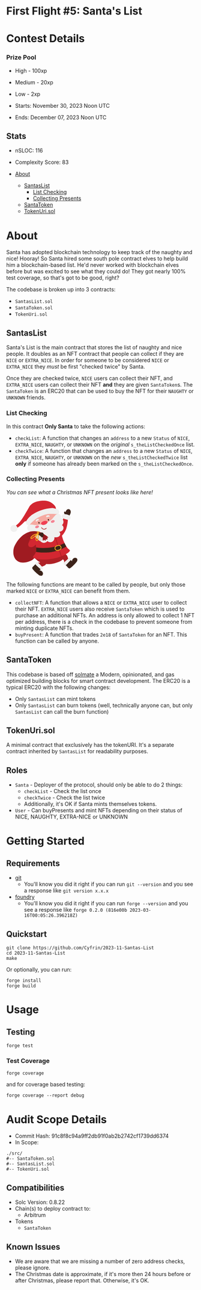 # First Flight #5: Santa's List

[//]: # (contest-details-open)

# Contest Details

### Prize Pool

- High - 100xp
- Medium - 20xp
- Low - 2xp

- Starts: November 30, 2023 Noon UTC
- Ends: December 07, 2023 Noon UTC

## Stats

- nSLOC: 116
- Complexity Score: 83

- [About](#about)
  - [SantasList](#santaslist)
    - [List Checking](#list-checking)
    - [Collecting Presents](#collecting-presents)
  - [SantaToken](#santatoken)
  - [TokenUri.sol](#tokenurisol)

# About
Santa has adopted blockchain technology to keep track of the naughty and nice! Hooray! So Santa hired some south pole contract elves to help build him a blockchain-based list. He'd never worked with blockchain elves before but was excited to see what they could do! They got nearly 100% test coverage, so that's got to be good, right?

The codebase is broken up into 3 contracts:
- `SantasList.sol` 
- `SantaToken.sol` 
- `TokenUri.sol`

## SantasList 
Santa's List is the main contract that stores the list of naughty and nice people. It doubles as an NFT contract that people can collect if they are `NICE` or `EXTRA_NICE`. In order for someone to be considered `NICE` or `EXTRA_NICE` they *must* be first "checked twice" by Santa. 

Once they are checked twice, `NICE` users can collect their NFT, and `EXTRA_NICE` users can collect their NFT **and** they are given `SantaToken`s. The `SantaToken` is an ERC20 that can be used to buy the NFT for their `NAUGHTY` or `UNKNOWN` friends. 

### List Checking
In this contract **Only Santa** to take the following actions:
- `checkList`: A function that changes an `address` to a new `Status` of `NICE`, `EXTRA_NICE`, `NAUGHTY`, or `UNKNOWN` on the *original* `s_theListCheckedOnce` list. 
- `checkTwice`: A function that changes an `address` to a new `Status` of `NICE`, `EXTRA_NICE`, `NAUGHTY`, or `UNKNOWN` on the *new* `s_theListCheckedTwice` list **only** if someone has already been marked on the `s_theListCheckedOnce`.

### Collecting Presents


*You can see what a Christmas NFT present looks like here!*

<svg xmlns="http://www.w3.org/2000/svg" xmlns:xlink="http://www.w3.org/1999/xlink" width="200" zoomAndPan="magnify" viewBox="0 0 375 374.999991" height="200" preserveAspectRatio="xMidYMid meet" version="1.0"><path fill="#af2026" d="M 298.304688 267.765625 C 302.25 270.484375 304.839844 274.839844 306.273438 279.402344 C 307.71875 283.976562 309.957031 287.96875 310.367188 292.75 C 310.425781 293.453125 288.144531 314.429688 288.363281 313.054688 C 289.007812 309.066406 290.585938 300.964844 287.882812 297.179688 C 285.542969 293.890625 280.394531 290.585938 276.363281 290.324219 C 271.652344 290.03125 267.210938 291.347656 265.660156 291.871094 C 264.109375 292.398438 267.984375 282.429688 269.140625 278.671875 C 272.882812 266.582031 287.414062 260.28125 298.304688 267.765625 " fill-opacity="1" fill-rule="nonzero"/><path fill="#3c2319" d="M 290.789062 313.726562 C 296.960938 320.613281 303.113281 327.515625 309.285156 334.398438 C 310.804688 336.09375 314.136719 337.585938 316.390625 337.234375 C 323.742188 336.050781 352.191406 306.449219 354.238281 300.292969 C 355.304688 297.0625 356.035156 293.507812 354.648438 290.410156 C 352.03125 284.605469 343.859375 283.144531 338.113281 285.921875 C 332.339844 288.714844 328.433594 295 328.480469 301.417969 C 328.492188 302.046875 319.75 292.324219 319.238281 290.996094 C 316.855469 284.855469 302.355469 309.296875 290.789062 313.726562 " fill-opacity="1" fill-rule="nonzero"/><path fill="#f0f0ef" d="M 321.695312 286.316406 C 324.445312 288.859375 324.984375 293.171875 322.851562 295.394531 C 316.460938 302.078125 310.085938 308.742188 303.714844 315.410156 C 301.550781 317.675781 299.226562 320.027344 295.921875 320.644531 C 292.632812 321.273438 288.363281 319.285156 287.019531 315.992188 C 283.976562 308.566406 300.6875 297.367188 305.996094 291.871094 C 309.328125 288.421875 314.984375 280.105469 321.695312 286.316406 " fill-opacity="1" fill-rule="nonzero"/><path fill="#af2026" d="M 198.660156 316.316406 C 196.074219 320.335938 191.804688 323.070312 187.285156 324.664062 C 182.769531 326.257812 178.835938 328.609375 174.085938 329.179688 C 173.382812 329.253906 151.6875 307.675781 153.0625 307.851562 C 157.082031 308.347656 165.226562 309.679688 168.925781 306.855469 C 172.140625 304.402344 175.269531 299.152344 175.402344 295.101562 C 175.546875 290.394531 174.085938 285.996094 173.515625 284.460938 C 172.945312 282.925781 183.019531 286.476562 186.804688 287.515625 C 199.011719 290.863281 205.78125 305.175781 198.660156 316.316406 " fill-opacity="1" fill-rule="nonzero"/><path fill="#3c2319" d="M 152.476562 310.292969 C 145.796875 316.679688 139.101562 323.070312 132.421875 329.457031 C 130.769531 331.023438 129.394531 334.398438 129.820312 336.636719 C 131.238281 343.945312 161.761719 371.429688 167.972656 373.273438 C 171.234375 374.238281 174.800781 374.851562 177.855469 373.359375 C 183.574219 370.554688 184.773438 362.335938 181.820312 356.695312 C 178.835938 351.007812 172.417969 347.308594 166 347.558594 C 165.386719 347.585938 174.816406 338.535156 176.117188 337.980469 C 182.183594 335.410156 157.289062 321.710938 152.476562 310.292969 " fill-opacity="1" fill-rule="nonzero"/><path fill="#f0f0ef" d="M 180.882812 340.292969 C 178.425781 343.113281 174.144531 343.800781 171.835938 341.738281 C 164.964844 335.582031 158.09375 329.414062 151.222656 323.257812 C 148.882812 321.167969 146.457031 318.917969 145.722656 315.644531 C 145.007812 312.367188 146.851562 308.054688 150.09375 306.59375 C 157.40625 303.320312 169.144531 319.648438 174.816406 324.78125 C 178.382812 327.996094 186.878906 333.375 180.882812 340.292969 " fill-opacity="1" fill-rule="nonzero"/><path fill="#af2026" d="M 180.707031 312.71875 C 213.894531 321.125 250.132812 311.214844 268.160156 302.222656 C 296.769531 287.925781 298.378906 263.980469 297.484375 262.734375 C 296.492188 261.363281 281.316406 265.457031 261.144531 267.5625 C 229.066406 270.921875 201.65625 271.523438 169.832031 275.894531 C 159.847656 277.269531 140.386719 276.84375 140.609375 282.382812 C 140.871094 289.050781 170.183594 310.042969 180.707031 312.71875 " fill-opacity="1" fill-rule="nonzero"/><path fill="#9f1b21" d="M 127.113281 151.761719 C 112.21875 156.164062 93.988281 160.738281 73.988281 180.050781 C 63.503906 190.167969 55.933594 199.976562 48.460938 212.476562 C 39.164062 228 35.773438 237.007812 35.160156 255.074219 C 34.546875 273.160156 42.101562 292.324219 57.542969 301.769531 C 74.074219 311.886719 95.464844 309.019531 113.753906 302.617188 C 121.355469 299.941406 128.898438 296.652344 134.964844 291.359375 C 152.433594 276.1875 153.210938 249.59375 150.695312 226.582031 C 149.410156 214.945312 147.640625 203.222656 147.886719 191.480469 C 148.121094 180.503906 154.570312 169.800781 154.949219 159.890625 C 155.605469 142.085938 143.195312 147.011719 127.113281 151.761719 " fill-opacity="1" fill-rule="nonzero"/><path fill="#d32731" d="M 134.421875 282.617188 C 139.363281 290.570312 181.847656 297.601562 227.722656 289.8125 C 273.582031 282.019531 313.800781 261.363281 317.835938 249.242188 C 319.488281 244.285156 310.132812 243.789062 299.808594 227.210938 C 297.078125 222.78125 294.3125 217.839844 291.742188 212.300781 L 291.347656 211.4375 C 274.269531 174.320312 281.566406 169.246094 266.363281 149.789062 C 248.628906 127.128906 211.890625 135.839844 189.085938 147.199219 C 179.480469 151.964844 164.496094 159.523438 157.8125 167.902344 C 140.957031 189.054688 147.40625 216.027344 149.351562 235.542969 C 149.757812 239.636719 149.964844 243.410156 149.730469 246.726562 C 149.511719 249.535156 148.984375 252.238281 148.253906 254.828125 C 144.042969 269.871094 130.226562 275.835938 134.421875 282.617188 " fill-opacity="1" fill-rule="nonzero"/><path fill="#af2026" d="M 273.246094 277.429688 C 264.300781 248.804688 255.367188 220.179688 246.421875 191.554688 L 244.492188 185.34375 L 247.765625 184.320312 L 249.710938 190.53125 C 258.644531 219.15625 267.574219 247.78125 276.523438 276.40625 L 273.246094 277.429688 " fill-opacity="1" fill-rule="nonzero"/><path fill="#3c2319" d="M 148.253906 254.828125 C 154.613281 255.851562 165.839844 258.101562 179.304688 258.160156 C 208.003906 258.277344 239.902344 260.691406 300.320312 228.570312 C 297.574219 224.140625 294.3125 217.839844 291.742188 212.300781 L 291.347656 211.4375 C 277.824219 218.292969 249.828125 229.082031 226.789062 232.402344 C 200.371094 236.21875 169.960938 236.800781 149.128906 232.941406 C 149.539062 237.050781 149.964844 243.410156 149.730469 246.726562 C 149.511719 249.535156 148.984375 252.238281 148.253906 254.828125 " fill-opacity="1" fill-rule="nonzero"/><path fill="#f6ab1f" d="M 262.398438 224.625 C 261.492188 224.625 260.585938 224.753906 259.695312 225.003906 L 252.121094 227.242188 C 247.09375 228.71875 244.183594 234.023438 245.660156 239.066406 C 246.378906 241.507812 248.015625 243.527344 250.238281 244.738281 C 252.472656 245.953125 255.046875 246.246094 257.488281 245.53125 L 265.0625 243.308594 C 270.105469 241.816406 273.011719 236.523438 271.523438 231.480469 C 270.804688 229.023438 269.183594 227.007812 266.960938 225.792969 C 265.527344 225.019531 263.980469 224.625 262.398438 224.625 Z M 254.796875 249.8125 C 252.574219 249.8125 250.382812 249.257812 248.367188 248.160156 C 245.222656 246.4375 242.941406 243.601562 241.933594 240.164062 C 239.84375 233.058594 243.921875 225.574219 251.027344 223.5 L 258.597656 221.277344 C 262.050781 220.265625 265.675781 220.648438 268.816406 222.371094 C 271.976562 224.097656 274.257812 226.933594 275.265625 230.371094 C 277.355469 237.488281 273.261719 244.960938 266.15625 247.035156 L 258.585938 249.257812 C 257.339844 249.636719 256.054688 249.8125 254.796875 249.8125 " fill-opacity="1" fill-rule="nonzero"/><path fill="#3c2319" d="M 289.09375 61.328125 C 288.277344 58.769531 288.625 55.171875 291.214844 54.484375 C 293.160156 53.972656 295.015625 55.523438 296.359375 57.015625 C 297.339844 53.183594 298.917969 49.382812 301.652344 46.503906 C 304.386719 43.636719 308.421875 41.796875 312.339844 42.410156 C 316.609375 43.097656 320.101562 46.636719 321.476562 50.730469 C 322.863281 54.835938 322.382812 59.382812 320.992188 63.492188 C 319.589844 67.585938 317.324219 71.328125 315.074219 75.027344 C 314.050781 76.722656 313.011719 78.417969 311.988281 80.097656 C 311.738281 80.507812 311.460938 80.945312 311.023438 81.152344 C 310.570312 81.371094 310.03125 81.296875 309.53125 81.222656 C 304.808594 80.480469 300.101562 79.746094 295.382812 79.003906 C 290.90625 78.300781 292.472656 75.449219 292.5 72.101562 C 292.542969 68.15625 290.292969 64.980469 289.09375 61.328125 " fill-opacity="1" fill-rule="nonzero"/><path fill="#d32731" d="M 291.242188 74.71875 C 295.03125 75.144531 304.238281 78.316406 305.308594 78.664062 C 311.476562 80.640625 306.316406 119.378906 300.601562 136.71875 C 294.882812 154.042969 284.722656 170.09375 270.484375 181.277344 C 268.351562 182.960938 265.410156 184.566406 263.101562 183.121094 C 261.933594 182.390625 241.320312 135.066406 256.433594 123.0625 C 264.636719 116.558594 271.988281 111.707031 278.128906 102.757812 C 279.664062 100.507812 291.960938 74.804688 291.242188 74.71875 " fill-opacity="1" fill-rule="nonzero"/><path fill="#f0f0ef" d="M 279.929688 70.699219 C 278.1875 72.101562 276.566406 76.3125 276.257812 78.898438 C 275.996094 81.105469 277.222656 83.285156 278.917969 84.703125 C 285.160156 89.953125 296.402344 91.824219 303.976562 94.558594 C 306.945312 95.609375 310.132812 96.691406 313.214844 96.019531 C 319.136719 94.703125 321.550781 87.90625 320.804688 82.453125 C 320.042969 77 315.863281 73.519531 311.050781 71.398438 C 303.976562 68.273438 288.554688 63.796875 279.929688 70.699219 " fill-opacity="1" fill-rule="nonzero"/><path fill="#c22329" d="M 124.832031 179.289062 C 126.792969 175.3125 128.855469 171.191406 132.390625 168.53125 C 135.929688 165.871094 141.382812 165.195312 144.582031 168.238281 C 147.15625 170.679688 147.523438 174.566406 147.742188 178.105469 C 147.945312 181.261719 148.136719 184.421875 148.328125 187.578125 C 148.605469 191.890625 148.824219 196.453125 146.820312 200.28125 C 145.035156 203.734375 141.71875 206.085938 138.53125 208.292969 C 133.679688 211.65625 128.824219 215.035156 123.984375 218.394531 C 122.15625 219.652344 119.964844 220.984375 117.875 220.238281 C 103.226562 215.078125 121.308594 186.46875 124.832031 179.289062 " fill-opacity="1" fill-rule="nonzero"/><path fill="#f6aaa1" d="M 262.941406 73.550781 C 275.265625 112.160156 250.878906 154.453125 208.46875 167.988281 C 166.042969 181.542969 123.574219 160.023438 111.238281 121.414062 C 98.914062 82.789062 121.398438 41.679688 163.808594 28.140625 C 206.21875 14.589844 250.601562 34.925781 262.941406 73.550781 " fill-opacity="1" fill-rule="nonzero"/><path fill="#f0f0ef" d="M 123.195312 150.769531 C 116.425781 155.59375 114.410156 165.621094 118.867188 172.257812 C 123.34375 178.894531 146.324219 167.625 153.558594 163.488281 C 149.511719 171 139.714844 194.582031 147.15625 198.703125 C 154.582031 202.839844 162.917969 201.789062 167.8125 194.773438 C 168.441406 202.386719 176.890625 207.695312 184.582031 209.433594 C 192.273438 211.175781 201.058594 207.722656 205.472656 201.246094 C 211.597656 207.226562 222.082031 208.542969 229.859375 204.316406 C 237.648438 200.078125 242.050781 190.664062 240.089844 182.402344 C 249.007812 182.988281 258.980469 182.214844 265.441406 176.074219 C 271.917969 169.933594 271.039062 157.039062 262.371094 155.050781 C 270.996094 154.816406 279.957031 150.679688 284.066406 143.269531 C 288.171875 135.871094 285.894531 125.390625 278.234375 121.777344 C 284.167969 116.691406 287.046875 108.503906 285.484375 101.136719 C 283.917969 93.765625 277.984375 87.523438 270.527344 85.390625 C 276.128906 79.644531 273.292969 71.925781 266.945312 67.277344 C 260.105469 62.261719 256.449219 64.894531 249.519531 69.074219 C 242.589844 73.269531 233.890625 86.792969 228.191406 92.464844 C 206.511719 114.089844 173.542969 122.054688 142.800781 121.222656 C 132.375 120.945312 116.265625 114.261719 108.621094 124.292969 C 96.382812 140.328125 112.84375 158.136719 123.195312 150.769531 " fill-opacity="1" fill-rule="nonzero"/><path fill="#f04053" d="M 205.925781 105.652344 C 207.503906 110.566406 201.714844 116.820312 193.015625 119.601562 C 184.304688 122.378906 175.984375 120.636719 174.40625 115.710938 C 172.84375 110.800781 178.617188 104.554688 187.332031 101.777344 C 196.027344 99 204.363281 100.726562 205.925781 105.652344 " fill-opacity="1" fill-rule="nonzero"/><path fill="#3c2319" d="M 166.175781 109.351562 C 166.90625 111.648438 166.277344 113.898438 164.757812 114.378906 C 163.238281 114.863281 161.425781 113.402344 160.695312 111.105469 C 159.949219 108.8125 160.59375 106.542969 162.113281 106.0625 C 163.617188 105.578125 165.445312 107.054688 166.175781 109.351562 " fill-opacity="1" fill-rule="nonzero"/><path fill="#f0f0ef" d="M 147.40625 102.289062 C 147.933594 103.3125 148.96875 104.101562 150.183594 103.929688 C 151.777344 103.707031 152.769531 102.042969 153.707031 100.902344 C 155.882812 98.242188 163.136719 98.636719 163.078125 94.175781 C 163.035156 90.609375 157.476562 90.566406 155.140625 91.195312 L 154.378906 91.429688 C 151.761719 92.335938 149.480469 94.878906 148.152344 97.21875 C 147.476562 98.371094 146.921875 99.746094 147.054688 101.105469 C 147.097656 101.5 147.214844 101.910156 147.40625 102.289062 " fill-opacity="1" fill-rule="nonzero"/><path fill="#f0f0ef" d="M 199.40625 79.164062 C 199.480469 80.757812 200.808594 82.246094 202.519531 82.304688 C 203.574219 82.335938 204.566406 81.882812 205.53125 81.445312 C 207.34375 80.609375 209.273438 79.746094 211.234375 79.921875 C 212.8125 80.054688 214.59375 80.816406 215.867188 79.851562 C 216.65625 79.25 216.859375 78.210938 216.714844 77.320312 C 216.4375 75.449219 214.945312 73.898438 213.089844 73.167969 C 208.804688 71.488281 199.1875 73.433594 199.40625 79.164062 " fill-opacity="1" fill-rule="nonzero"/><path fill="#f58393" d="M 163.414062 127.085938 C 164.496094 130.445312 161.105469 134.527344 155.855469 136.207031 C 150.605469 137.875 145.492188 136.515625 144.410156 133.152344 C 143.339844 129.789062 146.734375 125.710938 151.964844 124.027344 C 157.214844 122.347656 162.347656 123.722656 163.414062 127.085938 " fill-opacity="1" fill-rule="nonzero"/><path fill="#f58393" d="M 241.757812 100.347656 C 242.824219 103.707031 239.449219 107.789062 234.199219 109.46875 C 228.953125 111.148438 223.820312 109.777344 222.753906 106.414062 C 221.683594 103.050781 225.0625 98.972656 230.3125 97.289062 C 235.558594 95.625 240.675781 96.984375 241.757812 100.347656 " fill-opacity="1" fill-rule="nonzero"/><path fill="#d32731" d="M 144.628906 180.371094 C 150.882812 175.472656 158.953125 170.519531 166.265625 173.632812 C 166.207031 179.144531 172.507812 183.382812 171.878906 188.851562 C 171.613281 191.175781 170.109375 193.148438 168.660156 195.003906 C 159.21875 207.035156 149.539062 219.289062 136.71875 227.648438 C 124.613281 235.542969 106.207031 231.847656 110.171875 213.761719 C 112.992188 200.898438 134.992188 187.914062 144.628906 180.371094 " fill-opacity="1" fill-rule="nonzero"/><path fill="#3c2319" d="M 213.25 94.324219 C 213.980469 96.617188 213.339844 98.871094 211.832031 99.351562 C 210.3125 99.835938 208.484375 98.371094 207.753906 96.078125 C 207.023438 93.78125 207.652344 91.53125 209.171875 91.035156 C 210.691406 90.550781 212.519531 92.027344 213.25 94.324219 " fill-opacity="1" fill-rule="nonzero"/><path fill="#9f1b21" d="M 142.421875 170.386719 C 151.28125 167.097656 161.441406 163.882812 169.832031 168.238281 C 170.589844 168.632812 171.484375 169.101562 172.242188 168.707031 C 172.625 168.515625 172.886719 168.136719 173.121094 167.769531 C 174.101562 166.265625 175.078125 164.773438 176.042969 163.265625 C 176.484375 162.625 176.921875 161.90625 176.878906 161.132812 C 176.789062 159.773438 175.34375 158.984375 174.085938 158.472656 C 157.976562 152.054688 138.851562 150.621094 121.75 153.457031 C 116.867188 154.261719 111.515625 158.28125 109.511719 162.800781 C 108.359375 165.417969 109.820312 165.578125 110.140625 168.429688 C 111.148438 177.300781 108.546875 188.601562 118.664062 182.550781 C 126.558594 177.828125 133.664062 173.601562 142.421875 170.386719 " fill-opacity="1" fill-rule="nonzero"/><path fill="#9f1b21" d="M 183.851562 200.152344 C 186.410156 200.328125 186.277344 196.132812 186.804688 195.679688 C 189.84375 193.0625 193.238281 200.429688 195.839844 199.316406 C 198.0625 198.382812 196.644531 196.304688 196.863281 194.960938 C 197.300781 192.332031 198.660156 192.667969 200.019531 192.726562 C 200.882812 192.753906 201.671875 193.207031 202.519531 193.367188 C 205.195312 193.894531 206.570312 191.453125 205.632812 188.878906 C 205.28125 187.886719 203.980469 185.460938 205.0625 184.625 C 206.410156 183.589844 209.476562 185.371094 209.640625 184.113281 C 209.785156 182.871094 208.96875 181.714844 208.117188 180.78125 C 204.652344 176.964844 200.152344 174.277344 195.707031 171.644531 C 189.523438 167.972656 180.621094 159.335938 181.453125 171.191406 C 182.125 180.796875 180.691406 199.933594 183.851562 200.152344 " fill-opacity="1" fill-rule="nonzero"/><path fill="#9f1b21" d="M 121.03125 187.753906 C 121.75 186.597656 122.449219 185.429688 123.195312 184.304688 C 126.527344 179.347656 131.148438 175.371094 136.265625 172.300781 C 130.828125 171.730469 125.433594 174.773438 122.128906 179.128906 C 118.957031 183.308594 116.851562 189.261719 116.703125 194.507812 C 117.816406 192.066406 119.601562 190.035156 121.03125 187.753906 " fill-opacity="1" fill-rule="nonzero"/><path fill="#7f181b" d="M 169.597656 163.96875 C 165.839844 161.820312 161.292969 160.929688 156.996094 160.8125 C 152.476562 160.695312 147.988281 161.453125 143.675781 162.742188 C 139.117188 164.085938 134.730469 166 130.417969 168.019531 C 125.914062 170.125 121.425781 172.300781 116.925781 174.449219 C 112.347656 176.628906 107.773438 178.835938 103.195312 181.03125 C 102.625 181.308594 102.054688 181.585938 101.488281 181.863281 C 100.84375 182.183594 101.398438 183.132812 102.054688 182.828125 C 106.589844 180.722656 111.105469 178.558594 115.625 176.394531 C 120.097656 174.261719 124.554688 172.113281 129.042969 169.992188 C 133.269531 167.972656 137.523438 166.015625 141.96875 164.523438 C 146.222656 163.105469 150.605469 162.125 155.09375 161.996094 C 159.335938 161.878906 163.660156 162.492188 167.566406 164.21875 C 168.0625 164.4375 168.558594 164.671875 169.054688 164.90625 C 169.683594 165.195312 170.210938 164.320312 169.597656 163.96875 " fill-opacity="1" fill-rule="nonzero"/><path fill="#7f181b" d="M 171.789062 162.40625 C 168.207031 160.125 164.277344 158.414062 160.195312 157.242188 C 156.132812 156.089844 151.894531 155.503906 147.683594 155.535156 C 143.09375 155.5625 138.5625 156.394531 134.144531 157.582031 C 129.644531 158.777344 125.199219 160.242188 120.785156 161.703125 C 116.382812 163.136719 112.027344 164.714844 107.875 166.746094 C 107.347656 166.996094 106.835938 167.257812 106.324219 167.519531 C 105.683594 167.859375 106.253906 168.824219 106.910156 168.5 C 110.960938 166.453125 115.230469 164.847656 119.527344 163.382812 C 123.882812 161.921875 128.285156 160.503906 132.699219 159.230469 C 137.027344 158.003906 141.457031 156.996094 145.972656 156.789062 C 150.125 156.585938 154.304688 156.996094 158.355469 157.976562 C 162.902344 159.070312 167.230469 160.914062 171.207031 163.382812 C 171.835938 163.777344 172.402344 162.800781 171.789062 162.40625 " fill-opacity="1" fill-rule="nonzero"/><path fill="#7f181b" d="M 191.480469 189.070312 C 190.09375 184.113281 187.785156 179.421875 184.773438 175.269531 C 183.910156 174.101562 183.03125 172.871094 182.007812 171.847656 C 181.570312 171.425781 180.738281 172.007812 181.132812 172.507812 C 181.890625 173.5 182.738281 174.4375 183.484375 175.445312 C 184.246094 176.46875 184.960938 177.519531 185.621094 178.601562 C 186.949219 180.738281 188.089844 183.003906 189.027344 185.34375 C 189.566406 186.65625 190.019531 187.988281 190.445312 189.347656 C 190.648438 190.019531 191.671875 189.742188 191.480469 189.070312 " fill-opacity="1" fill-rule="nonzero"/><path fill="#7f181b" d="M 194.960938 180.519531 C 193.484375 178.691406 191.789062 177.007812 190.0625 175.414062 C 188.324219 173.808594 186.496094 172.316406 184.597656 170.914062 L 183.835938 171.101562 L 184.042969 171.863281 C 185.898438 173.238281 187.667969 174.730469 189.363281 176.308594 C 191.058594 177.886719 192.621094 179.582031 194.1875 181.292969 C 194.667969 181.820312 195.398438 181.058594 194.960938 180.519531 " fill-opacity="1" fill-rule="nonzero"/><path fill="#7f181b" d="M 197.039062 175.035156 C 194.84375 173.835938 192.578125 172.753906 190.34375 171.628906 C 188.105469 170.503906 185.882812 169.378906 183.632812 168.28125 C 183.003906 167.988281 182.460938 168.894531 183.078125 169.21875 C 185.296875 170.371094 187.535156 171.496094 189.773438 172.625 C 192.007812 173.75 194.214844 174.917969 196.496094 175.972656 C 197.109375 176.265625 197.667969 175.371094 197.039062 175.035156 " fill-opacity="1" fill-rule="nonzero"/><path fill="#3c2319" d="M 163.675781 163.035156 C 164.128906 162.550781 165.636719 161.878906 166.277344 162.054688 C 167.40625 162.359375 167.007812 164.304688 166.820312 165.109375 C 166.441406 163.691406 167.683594 162.390625 168.882812 161.527344 C 170.824219 160.125 172.972656 158.953125 175.328125 158.472656 C 177.683594 158.003906 180.238281 158.28125 182.257812 159.582031 C 184.15625 160.824219 185.402344 162.886719 186.117188 165.035156 C 187.449219 169.011719 187.066406 173.53125 185.109375 177.230469 C 183.132812 180.941406 179.613281 183.777344 175.578125 184.917969 C 174.84375 185.136719 161.863281 173.457031 161.148438 172.460938 C 159.65625 170.386719 161.703125 165.125 163.675781 163.035156 " fill-opacity="1" fill-rule="nonzero"/><path fill="#deddda" d="M 150.8125 168.996094 C 148.882812 169.4375 146.046875 172.113281 144.863281 174.011719 C 143.867188 175.636719 144.101562 177.796875 144.992188 179.539062 C 148.269531 185.984375 156.863281 191.671875 162.140625 196.644531 C 164.203125 198.585938 166.441406 200.632812 169.21875 201.261719 C 174.566406 202.460938 178.984375 198.074219 180.296875 193.542969 C 181.613281 189.011719 179.421875 184.726562 176.207031 181.261719 C 171.484375 176.175781 160.371094 166.878906 150.8125 168.996094 " fill-opacity="1" fill-rule="nonzero"/><path fill="#f6ab1f" d="M 163.164062 152.640625 C 158.382812 155.636719 156.089844 161.25 156.863281 166.730469 C 157.140625 168.765625 160.738281 168.3125 160.460938 166.25 C 159.917969 162.140625 161.601562 158.195312 165.023438 155.824219 C 166.964844 154.496094 165.195312 151.367188 163.164062 152.640625 " fill-opacity="1" fill-rule="nonzero"/><path fill="#f6ab1f" d="M 157.859375 163.046875 C 156.601562 160.109375 156.542969 156.9375 157.113281 153.851562 C 157.523438 151.558594 154.21875 150.5625 153.558594 152.871094 C 152.40625 156.894531 153.09375 161.105469 154.757812 164.859375 C 155.710938 166.980469 158.765625 165.136719 157.859375 163.046875 " fill-opacity="1" fill-rule="nonzero"/><path fill="#f6ab1f" d="M 141.03125 176.21875 C 138.984375 177.929688 136.878906 179.582031 134.714844 181.175781 C 132.625 182.738281 130.476562 184.507812 128.121094 185.679688 C 126.71875 186.378906 123.75 186.527344 124.964844 184.1875 C 125.988281 182.226562 127.699219 180.460938 129.234375 178.894531 C 132.464844 175.648438 136.28125 173.046875 140.445312 171.132812 C 143.355469 169.800781 146.441406 168.882812 149.582031 168.339844 C 146.777344 171 144.027344 173.71875 141.03125 176.21875 Z M 155.402344 164.070312 C 144.421875 163.882812 133.503906 168.632812 125.945312 176.554688 C 124.085938 178.484375 121.691406 180.957031 120.871094 183.558594 C 120.007812 186.277344 121.457031 188.878906 124.085938 189.84375 C 126.808594 190.855469 129.511719 189.65625 131.777344 188.148438 C 134.421875 186.394531 136.980469 184.496094 139.496094 182.566406 C 142.316406 180.386719 145.050781 178.105469 147.710938 175.722656 C 150.476562 173.253906 153.324219 170.722656 155.664062 167.828125 L 155.722656 167.769531 C 157.785156 167.40625 157.683594 164.101562 155.402344 164.070312 " fill-opacity="1" fill-rule="nonzero"/><path fill="#f6ab1f" d="M 157.464844 181 C 157.300781 183.457031 157.070312 185.898438 156.761719 188.339844 C 156.5 190.355469 156.277344 192.460938 155.636719 194.40625 C 155.242188 195.546875 154.511719 197.109375 153.105469 197.125 C 151.074219 197.140625 150.167969 194.699219 149.964844 193.074219 C 149.453125 188.953125 150.269531 184.347656 151.324219 180.371094 C 152.550781 175.738281 154.597656 171.335938 157.550781 167.535156 C 157.769531 172.023438 157.742188 176.511719 157.464844 181 Z M 161.351562 166.25 C 161.234375 164.1875 158.515625 163.835938 157.710938 165.226562 C 157.140625 164.246094 155.871094 163.75 154.933594 164.859375 C 151.585938 168.894531 149.234375 173.601562 147.800781 178.632812 C 146.425781 183.441406 145.433594 189.097656 146.222656 194.085938 C 146.9375 198.617188 151.777344 203.175781 156.324219 199.976562 C 160.269531 197.199219 160.359375 190.925781 160.839844 186.644531 C 161.601562 179.875 161.761719 173.0625 161.351562 166.25 " fill-opacity="1" fill-rule="nonzero"/><path fill="#f6ab1f" d="M 162.214844 163.472656 L 162.023438 163.035156 L 161.558594 162.523438 L 161.160156 162.289062 L 160.460938 162.140625 L 159.976562 162.199219 L 159.539062 162.390625 L 159.027344 162.859375 L 158.707031 163.472656 L 158.632812 164.160156 L 158.632812 164.40625 L 158.792969 165.109375 L 159.175781 165.707031 L 159.757812 166.089844 L 160.460938 166.234375 L 160.941406 166.175781 L 161.746094 165.707031 C 162.070312 165.34375 162.273438 164.90625 162.273438 164.40625 L 162.273438 164.160156 L 162.214844 163.472656 " fill-opacity="1" fill-rule="nonzero"/><path fill="#f6ab1f" d="M 159.875 154.335938 C 158.398438 157.59375 157.769531 161.292969 158.207031 164.875 C 158.488281 167.113281 161.953125 167.242188 161.820312 164.875 C 161.644531 161.660156 162.082031 158.75 163.105469 155.695312 C 163.734375 153.824219 160.707031 152.507812 159.875 154.335938 " fill-opacity="1" fill-rule="nonzero"/><path fill="#b72225" d="M 198.804688 136.074219 C 195.925781 139.277344 191.613281 141.015625 187.300781 140.402344 C 183.148438 139.789062 179.566406 137.085938 177.636719 133.414062 C 176.773438 131.777344 174.332031 133.210938 175.167969 134.863281 C 177.449219 139.378906 181.890625 142.667969 186.921875 143.398438 C 192.125 144.144531 197.460938 142.128906 200.96875 138.253906 C 202.285156 136.792969 200.121094 134.613281 198.804688 136.074219 " fill-opacity="1" fill-rule="nonzero"/><path fill="#d32731" d="M 209.726562 2.761719 C 201.644531 0.4375 193.148438 -0.101562 184.742188 0.015625 C 158.28125 0.410156 128.445312 7.351562 113.925781 32.175781 C 107.800781 42.660156 101.675781 53.125 95.550781 63.59375 C 87.203125 77.875 78.796875 92.234375 68.125 104.863281 C 57.453125 117.496094 44.3125 128.445312 28.785156 134.160156 C 33.492188 134.847656 33.988281 142.902344 38.683594 143.691406 C 40.363281 143.96875 42 143.152344 43.507812 142.332031 C 60.171875 133.238281 75.363281 121.441406 88.285156 107.523438 C 89.996094 105.667969 91.78125 103.722656 94.148438 102.832031 C 99.484375 100.859375 104.953125 105.023438 109.132812 108.882812 C 127.917969 85.742188 153.707031 68.375 182.199219 59.660156 C 194.773438 55.816406 207.78125 53.652344 220.808594 52.058594 C 228.894531 51.078125 244.855469 53.140625 247.605469 43.097656 C 252.371094 25.597656 223.015625 6.578125 209.726562 2.761719 " fill-opacity="1" fill-rule="nonzero"/><path fill="#f0f0ef" d="M 118.3125 118.253906 C 130.285156 103.753906 148.558594 88.007812 165.8125 80.507812 C 185.632812 71.882812 198.820312 65.933594 217.941406 65.492188 C 225.984375 65.320312 236.496094 65.347656 244.476562 66.3125 C 251.421875 67.160156 259.929688 67.058594 263.570312 61.09375 C 267.035156 55.40625 263.335938 47.527344 257.515625 44.265625 C 251.714844 41.019531 235.601562 35.933594 228.964844 36.460938 C 192.636719 39.3125 161.730469 48.855469 130.667969 68.828125 C 119.03125 76.296875 107.65625 88.445312 100.492188 100.375 C 92.320312 114 108.78125 129.773438 118.3125 118.253906 " fill-opacity="1" fill-rule="nonzero"/><path fill="#f0f0ef" d="M 21.167969 142.667969 C 23.375 151.703125 32.894531 157.128906 42.425781 154.800781 C 51.957031 152.476562 57.890625 143.269531 55.699219 134.234375 C 53.492188 125.199219 43.972656 119.773438 34.441406 122.097656 C 24.910156 124.425781 18.976562 133.632812 21.167969 142.667969 " fill-opacity="1" fill-rule="nonzero"/></svg>

The following functions are meant to be called by people, but only those marked `NICE` or `EXTRA_NICE` can benefit from them.

- `collectNFT`: A function that allows a `NICE` or `EXTRA_NICE` user to collect their NFT. `EXTRA_NICE` users also receive `SantaToken` which is used to purchase an additional NFTs. An address is only allowed to collect 1 NFT per address, there is a check in the codebase to prevent someone from minting duplicate NFTs. 
- `buyPresent`: A function that trades `2e18` of `SantaToken` for an NFT. This function can be called by anyone. 

## SantaToken
This codebase is based off [solmate](https://github.com/transmissions11/solmate) a Modern, opinionated, and gas optimized building blocks for smart contract development. The ERC20 is a typical ERC20 with the following changes:
- Only `SantasList` can mint tokens
- Only `SantasList` can burn tokens (well, technically anyone can, but only `SantasList` can call the burn function)

## TokenUri.sol
A minimal contract that exclusively has the tokenURI. It's a separate contract inherited by `SantasList` for readability purposes. 

## Roles

- `Santa` - Deployer of the protocol, should only be able to do 2 things:
  - `checkList` - Check the list once
  - `checkTwice` - Check the list twice
  - Additionally, it's OK if Santa mints themselves tokens. 
- `User` - Can buyPresents and mint NFTs depending on their status of NICE, NAUGHTY, EXTRA-NICE or UNKNOWN

[//]: # (contest-details-close)

[//]: # (getting-started-open)

# Getting Started

## Requirements

- [git](https://git-scm.com/book/en/v2/Getting-Started-Installing-Git)
  - You'll know you did it right if you can run `git --version` and you see a response like `git version x.x.x`
- [foundry](https://getfoundry.sh/)
  - You'll know you did it right if you can run `forge --version` and you see a response like `forge 0.2.0 (816e00b 2023-03-16T00:05:26.396218Z)`

## Quickstart

```
git clone https://github.com/Cyfrin/2023-11-Santas-List
cd 2023-11-Santas-List
make
```

Or optionally, you can run:
```
forge install
forge build
```

# Usage

## Testing

```
forge test
```

### Test Coverage

```
forge coverage
```

and for coverage based testing:

```
forge coverage --report debug
```

[//]: # (getting-started-close)

[//]: # (scope-open)

# Audit Scope Details

- Commit Hash: 91c8f8c94a9ff2db91f0ab2b2742cf1739dd6374
- In Scope:

```
./src/
#-- SantaToken.sol
#-- SantasList.sol
#-- TokenUri.sol
```

## Compatibilities

- Solc Version: 0.8.22
- Chain(s) to deploy contract to: 
  - Arbitrum
- Tokens
  - `SantaToken`

[//]: # (scope-close)

[//]: # (known-issues-open)

## Known Issues

- We are aware that we are missing a number of zero address checks, please ignore.
- The Christmas date is approximate, if it's more then 24 hours before or after Christmas, please report that. Otherwise, it's OK.

[//]: # (known-issues-close)
